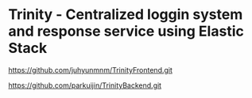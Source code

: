 # Trinity - Centralized loggin system and response service using Elastic Stack
https://github.com/juhyunmnm/TrinityFrontend.git

https://github.com/parkuijin/TrinityBackend.git
